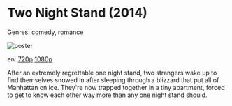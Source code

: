 # Two Night Stand (2014)

Genres: comedy, romance

![poster](http://image.tmdb.org/t/p/w500/787egmKPQvpL7GiUze7AlkoQB1B.jpg)

en:
  [720p](magnet:?xt=urn:btih:FE27F63A160567AD53292E21AFEE091C86A17065&tr=udp://glotorrents.pw:6969/announce&tr=udp://tracker.opentrackr.org:1337/announce&tr=udp://torrent.gresille.org:80/announce&tr=udp://tracker.openbittorrent.com:80&tr=udp://tracker.coppersurfer.tk:6969&tr=udp://tracker.leechers-paradise.org:6969&tr=udp://p4p.arenabg.ch:1337&tr=udp://tracker.internetwarriors.net:1337)
  [1080p](magnet:?xt=urn:btih:379C0A8B728DD8EF23B3B5C354EF15171A6B7BFA&tr=udp://glotorrents.pw:6969/announce&tr=udp://tracker.opentrackr.org:1337/announce&tr=udp://torrent.gresille.org:80/announce&tr=udp://tracker.openbittorrent.com:80&tr=udp://tracker.coppersurfer.tk:6969&tr=udp://tracker.leechers-paradise.org:6969&tr=udp://p4p.arenabg.ch:1337&tr=udp://tracker.internetwarriors.net:1337)
  


After an extremely regrettable one night stand, two strangers wake up to find themselves snowed in after sleeping through a blizzard that put all of Manhattan on ice. They're now trapped together in a tiny apartment, forced to get to know each other way more than any one night stand should.
